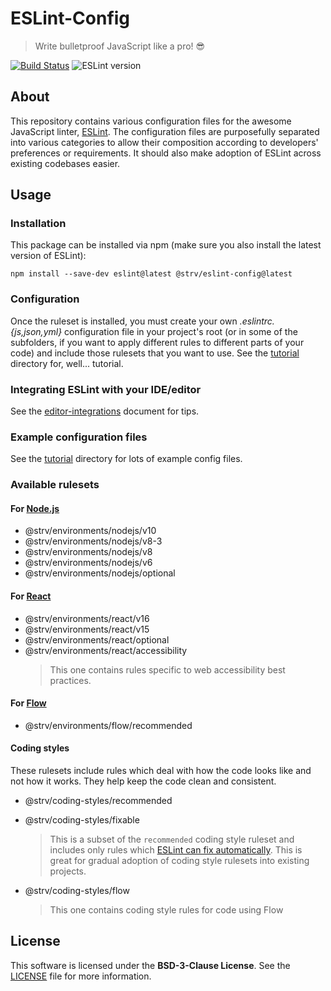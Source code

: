 [eslint-url]: http://eslint.org
[travis-badge]: https://travis-ci.org/strvcom/eslint-config-javascript.svg
[travis-url]: https://travis-ci.org/strvcom/eslint-config-javascript
[eslint-version]: https://img.shields.io/badge/ESLint-^5.0.0-brightgreen.svg
[eslint-fixing]: http://eslint.org/docs/user-guide/command-line-interface#fix
[flow-home]: https://flow.org
[react-home]: http://reactjs.com
[nodejs-home]: https://nodejs.org


# ESLint-Config

> Write bulletproof JavaScript like a pro! 😎

[![Build Status][travis-badge]][travis-url]
![ESLint version][eslint-version]


## About

This repository contains various configuration files for the awesome JavaScript linter, [ESLint][eslint-url]. The configuration files are purposefully separated into various categories to allow their composition according to developers' preferences or requirements. It should also make adoption of ESLint across existing codebases easier.

## Usage

### Installation

This package can be installed via npm (make sure you also install the latest version of ESLint):

`npm install --save-dev eslint@latest @strv/eslint-config@latest`

### Configuration

Once the ruleset is installed, you must create your own *.eslintrc.{js,json,yml}* configuration file in your project's root (or in some of the subfolders, if you want to apply different rules to different parts of your code) and include those rulesets that you want to use. See the [tutorial](tutorial) directory for, well... tutorial.

### Integrating ESLint with your IDE/editor

See the [editor-integrations](tutorial/editor-integrations.md) document for tips.

### Example configuration files

See the [tutorial](tutorial) directory for lots of example config files.

### Available rulesets

#### For [Node.js][nodejs-home]

- @strv/environments/nodejs/v10
- @strv/environments/nodejs/v8-3
- @strv/environments/nodejs/v8
- @strv/environments/nodejs/v6
- @strv/environments/nodejs/optional

#### For [React][react-home]

- @strv/environments/react/v16
- @strv/environments/react/v15
- @strv/environments/react/optional
- @strv/environments/react/accessibility
  > This one contains rules specific to web accessibility best practices.

#### For [Flow][flow-home]

- @strv/environments/flow/recommended

#### Coding styles

These rulesets include rules which deal with how the code looks like and not how it works. They help keep the code clean and consistent.

- @strv/coding-styles/recommended
- @strv/coding-styles/fixable
  > This is a subset of the `recommended` coding style ruleset and includes only rules which [ESLint can fix automatically][eslint-fixing]. This is great for gradual adoption of coding style rulesets into existing projects.

- @strv/coding-styles/flow
  > This one contains coding style rules for code using Flow

## License

This software is licensed under the **BSD-3-Clause License**. See the [LICENSE](LICENSE) file for more information.
